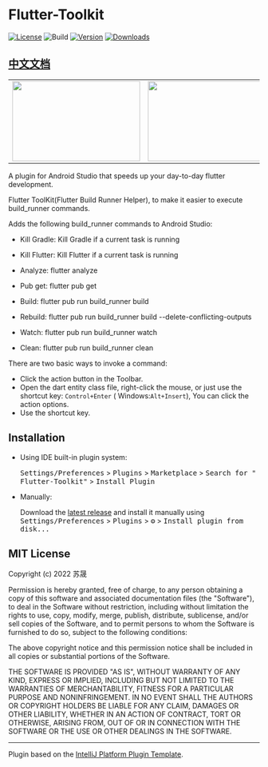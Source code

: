 # Flutter-Toolkit

[![License](https://img.shields.io/badge/license-MIT-blue.svg)](https://opensource.org/licenses/MIT)
![Build](https://github.com/nEdAy/Flutter-Toolkit/workflows/Build/badge.svg)
[![Version](https://img.shields.io/jetbrains/plugin/v/14442-flutter-toolkit.svg)](https://plugins.jetbrains.com/plugin/14442-flutter-toolkit)
[![Downloads](https://img.shields.io/jetbrains/plugin/d/14442-flutter-toolkit.svg)](https://plugins.jetbrains.com/plugin/14442-flutter-toolkit)

## [中文文档](https://github.com/nEdAy/Flutter-Toolkit/blob/master/README_CN.md)

<table cellspacing="0" cellpadding="0" style="border: none">
  <tr>
    <td>
      <img width="256" height="160" src="https://user-images.githubusercontent.com/10076735/201303574-858a53b4-d76d-49ff-808e-f1dc9353bcf1.png"/>
    </td>
    <td>
      <img width="256" height="160" src="https://user-images.githubusercontent.com/10076735/201303608-684153a6-adc8-470b-b02b-ec582759d5b3.png"/>
    </td>
  </tr> 
</table>

<!-- Plugin description -->
A plugin for Android Studio that speeds up your day-to-day flutter development.

Flutter ToolKit(Flutter Build Runner Helper), to make it easier to execute build_runner commands.

Adds the following build_runner commands to Android Studio:

- Kill Gradle: Kill Gradle if a current task is running
- Kill Flutter: Kill Flutter if a current task is running

- Analyze: flutter analyze
- Pub get: flutter pub get

- Build: flutter pub run build_runner build
- Rebuild: flutter pub run build_runner build --delete-conflicting-outputs
- Watch: flutter pub run build_runner watch
- Clean: flutter pub run build_runner clean

There are two basic ways to invoke a command:

- Click the action button in the Toolbar.
- Open the dart entity class file, right-click the mouse, or just use the shortcut key: `Control+Enter` (
  Windows:`Alt+Insert`), You can click the action options.
- Use the shortcut key.

<!-- Plugin description end -->

## Installation

- Using IDE built-in plugin system:

  <kbd>Settings/Preferences</kbd> > <kbd>Plugins</kbd> > <kbd>Marketplace</kbd> > <kbd>Search for "
  Flutter-Toolkit"</kbd> >
  <kbd>Install Plugin</kbd>

- Manually:

  Download the [latest release](https://github.com/nEdAy/Flutter-Toolkit/releases/latest) and install it manually using
  <kbd>Settings/Preferences</kbd> > <kbd>Plugins</kbd> > <kbd>⚙️</kbd> > <kbd>Install plugin from disk...</kbd>

## MIT License

Copyright (c) 2022 苏晟

Permission is hereby granted, free of charge, to any person obtaining a copy of this software and associated
documentation files (the "Software"), to deal in the Software without restriction, including without limitation the
rights to use, copy, modify, merge, publish, distribute, sublicense, and/or sell copies of the Software, and to permit
persons to whom the Software is furnished to do so, subject to the following conditions:

The above copyright notice and this permission notice shall be included in all copies or substantial portions of the
Software.

THE SOFTWARE IS PROVIDED "AS IS", WITHOUT WARRANTY OF ANY KIND, EXPRESS OR IMPLIED, INCLUDING BUT NOT LIMITED TO THE
WARRANTIES OF MERCHANTABILITY, FITNESS FOR A PARTICULAR PURPOSE AND NONINFRINGEMENT. IN NO EVENT SHALL THE AUTHORS OR
COPYRIGHT HOLDERS BE LIABLE FOR ANY CLAIM, DAMAGES OR OTHER LIABILITY, WHETHER IN AN ACTION OF CONTRACT, TORT OR
OTHERWISE, ARISING FROM, OUT OF OR IN CONNECTION WITH THE SOFTWARE OR THE USE OR OTHER DEALINGS IN THE SOFTWARE.

---
Plugin based on the [IntelliJ Platform Plugin Template][template].

[template]: https://github.com/JetBrains/intellij-platform-plugin-template
